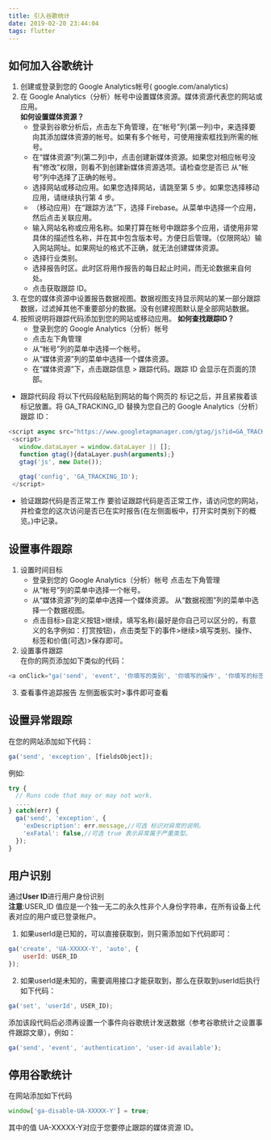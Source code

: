 ```yaml
---
title: 引入谷歌统计
date: 2019-02-20 23:44:04
tags: flutter
---
```


## 如何加入谷歌统计
1. 创建或登录到您的 Google Analytics帐号( google.com/analytics)
2. 在 Google Analytics（分析）帐号中设置媒体资源。媒体资源代表您的网站或应用。  
    **如何设置媒体资源？**
    + 登录到谷歌分析后，点击左下角管理，在“帐号”列(第一列)中，来选择要向其添加媒体资源的帐号。如果有多个帐号，可使用搜索框找到所需的帐号。
    + 在“媒体资源”列(第二列)中，点击创建新媒体资源。如果您对相应帐号没有“修改”权限，则看不到创建新媒体资源选项。请检查您是否已 从“帐号”列中选择了正确的帐号。
    + 选择网站或移动应用。如果您选择网站，请跳至第 5 步。如果您选择移动应用，请继续执行第 4 步。
    + （移动应用）在“跟踪方法”下，选择 Firebase。从菜单中选择一个应用，然后点击关联应用。
    + 输入网站名称或应用名称。如果打算在帐号中跟踪多个应用，请使用非常具体的描述性名称，并在其中包含版本号。方便日后管理。（仅限网站）输入网站网址。如果网址的格式不正确，就无法创建媒体资源。
    + 选择行业类别。
    + 选择报告时区。此时区将用作报告的每日起止时间，而无论数据来自何处。
    + 点击获取跟踪 ID。
3. 在您的媒体资源中设置报告数据视图。数据视图支持显示网站的某一部分跟踪数据，过滤掉其他不重要部分的数据。没有创建视图默认是全部网站数据。
4. 按照说明将跟踪代码添加到您的网站或移动应用。
    **如何查找跟踪ID？**
    + 登录到您的 Google Analytics（分析）帐号
    + 点击左下角管理
    + 从“帐号”列的菜单中选择一个帐号。
    + 从“媒体资源”列的菜单中选择一个媒体资源。
    + 在“媒体资源”下，点击跟踪信息 > 跟踪代码。跟踪 ID 会显示在页面的顶部。     
+ 跟踪代码段 将以下代码段粘贴到网站的每个网页的 <head> 标记之后，并且紧挨着该标记放置。将 GA_TRACKING_ID 替换为您自己的 Google Analytics（分析）跟踪 ID：
```js
<script async src="https://www.googletagmanager.com/gtag/js?id=GA_TRACKING_ID"></script>
 <script>
   window.dataLayer = window.dataLayer || [];
   function gtag(){dataLayer.push(arguments);}
   gtag('js', new Date());
 
   gtag('config', 'GA_TRACKING_ID');
 </script>
```
+ 验证跟踪代码是否正常工作 要验证跟踪代码是否正常工作，请访问您的网站，并检查您的这次访问是否已在实时报告(在左侧面板中，打开实时类别下的概览。)中记录。

## 设置事件跟踪
1. 设置时间目标
    + 登录到您的 Google Analytics（分析）帐号 点击左下角管理
    + 从“帐号”列的菜单中选择一个帐号。
    + 从“媒体资源”列的菜单中选择一个媒体资源。 从“数据视图”列的菜单中选择一个数据视图。
    + 点击目标>自定义按钮>继续，填写名称(最好是你自己可以区分的，有意义的名字例如：打赏按钮)，点击类型下的事件>继续>填写类别、操作、标签和价值(可选)>保存即可。
2. 设置事件跟踪     
在你的网页添加如下类似的代码：
```js
<a onClick="ga('send', 'event', '你填写的类别', '你填写的操作', '你填写的标签','你填写的价值');" href="打赏链接" target="_blank”>打赏</a>
```
3. 查看事件追踪报告 左侧面板实时>事件即可查看
 
## 设置异常跟踪
在您的网站添加如下代码：
```js
ga('send', 'exception', [fieldsObject]);
```
例如: 
```js
try {
  // Runs code that may or may not work.
  ....
} catch(err) {
  ga('send', 'exception', {
    'exDescription': err.message,//可选 标识对异常的说明。
    'exFatal': false,//可选 true 表示异常属于严重类型。
  });
}
```

## 用户识别
通过**User ID**进行用户身份识别     
**注意**:USER_ID 值应是一个独一无二的永久性非个人身份字符串，在所有设备上代表对应的用户或已登录帐户。
1. 如果userId是已知的，可以直接获取到，则只需添加如下代码即可：
```js
ga('create', 'UA-XXXXX-Y', 'auto', {
    userId: USER_ID
});
```
2. 如果userId是未知的，需要调用接口才能获取到，那么在获取到userId后执行如下代码：
```js
ga('set', 'userId', USER_ID);
```
添加该段代码后必须再设置一个事件向谷歌统计发送数据（参考谷歌统计之设置事件跟踪文章），例如：
```js
ga('send', 'event', 'authentication', 'user-id available');
```

## 停用谷歌统计
在网站添加如下代码
```js
window['ga-disable-UA-XXXXX-Y'] = true;
```
其中的值 UA-XXXXX-Y对应于您要停止跟踪的媒体资源 ID。